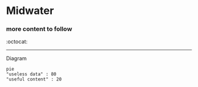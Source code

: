 # Midwater


### more content to follow

:octocat:

* * *



Diagram

```mermaid
pie
"useless data" : 80
"useful content" : 20
```
